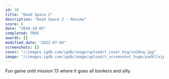 ```yaml
---
id: 38
title: "Dead Space 2"
description: "Dead Space 2 - Review"
score: 6
date: "2016-10-05"
completed: TRUE
awards: []
modified_date: "2022-07-04"
screenshots: []
cover: "//images.igdb.com/igdb/image/upload/t_cover_big/co20xq.jpg"
image: "//images.igdb.com/igdb/image/upload/t_screenshot_huge/yadkllvjpd1lnqlixxso.jpg"
---
```

Fun game until mission 13 where it goes all bonkers and silly.